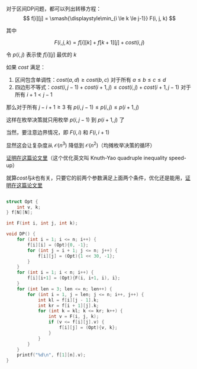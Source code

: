 对于区间DP问题，都可以列出转移方程：
$$ f[i][j] = \smash{\displaystyle\min_{i \le k \le j-1}} F(i, j, k) $$

其中

$$ F(i, j, k) = f[i][k] + f[k+1][j] + cost(i, j) $$

令 $p(i,j)$ 表示使 $f[i][j]$ 最优的 $k$

如果 $cost$ 满足：
1. 区间包含单调性：$cost(a,d) \ge cost(b,c)$ 对于所有 $a \le b \le c \le d$
2. 四边形不等式：$cost(i,j-1) + cost(i+1,j) \le cost(i,j) + cost(i+1,j-1)$ 对于所有 $i+1<j-1$

那么对于所有 $j-i+1 \ge 3$ 有 $p(i,j-1) \le p(i,j) \le p(i+1,j)$

这样在枚举决策就只用枚举 $p(i,j-1)$ 到 $p(i+1,j)$ 了

当然，要注意边界情况，即 $F(i,i)$ 和 $F(i,i+1)$

显然这会让复杂度从 $\mathcal{O}(n^3)$ 降低到 $\mathcal{O}(n^2)$（均摊枚举决策的循环）

[证明在这篇论文里](https://dl.acm.org/doi/pdf/10.1145/800141.804691)（这个优化英文叫 Knuth-Yao quadruple inequality speed-up）

就算$cost$与$k$也有关，只要它的前两个参数满足上面两个条件，优化还是能用，[证明在这篇论文里](https://cse.hkust.edu.hk/mjg_lib/bibs/DPSu/DPSu.Files/sdarticle_287.pdf)

```cpp

struct Opt {
    int v, k;
} f[N][N];

int F(int i, int j, int k);

void DP() {
    for (int i = 1; i <= n; i++) {
        f[i][i] = (Opt){0, -1};
        for (int j = i + 1; j <= n; j++) {
            f[i][j] = (Opt){1 << 30, -1};
        }
    }
    for (int i = 1; i < n; i++) {
        f[i][i+1] = (Opt){F(i, i+1, i), i};
    }
    for (int len = 3; len <= n; len++) {
        for (int i = 1, j = len; j <= n; i++, j++) {
            int kl = f[i][j - 1].k;
            int kr = f[i + 1][j].k;
            for (int k = kl; k <= kr; k++) {
                int v = F(i, j, k);
                if (v <= f[i][j].v) {
                    f[i][j] = (Opt){v, k};
                }
            }
        }
    }
    printf("%d\n", f[1][n].v);
}
```
